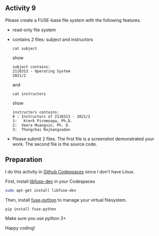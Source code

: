 ## Activity 9 

Please create a FUSE-base file system with the following features.

- read-only file system

- contains 2 files: subject and instructors
    
    ```
    cat subject
    ```
    show
    ```
    subject contains:
    2110313 - Operating System
    2021/2
    ```
    and
    ```
    cat instructors
    ```
    show 
    ```
    instructors contains:
    0 : Instructors of 2110313 - 2021/2
    1:   Krerk Piromsopa, Ph.D.
    2:  Veera Muangsin, Ph. D.
    3:  Thongchai Rojkangsadan 
    ```

- Please submit 2 files. The first file is a screenshot demonstrated your work. The second file is the source code.

## Preparation 

I do this activity in [Github Codespaces](https://github.com/features/codespaces) since I don't have Linux.

First, install [libfuse-dev](https://packages.ubuntu.com/search?keywords=libfuse-dev) in your Codespaces

```zsh
sudo apt-get install libfuse-dev
```

Then, install [fuse-python](https://github.com/libfuse/python-fuse) to manage your virtual filesystem.

```
pip install fuse-python
```

Make sure you use python 3+

Happy coding!

